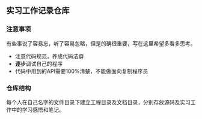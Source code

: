 ## 实习工作记录仓库

### 注意事项

有些事说了容易忘，听了容易忽略，但是的确很重要，写在这里希望多看多思考。

- 注意代码规范，养成代码洁癖
- **逐步**调试自己的程序
- 代码中用到的API需要100%清楚，不能做面向复制程序员

### 仓库结构

每个人在自己名字的文件目录下建立工程目录及文档目录，分别存放源码及实习工作中的学习感悟和笔记。
